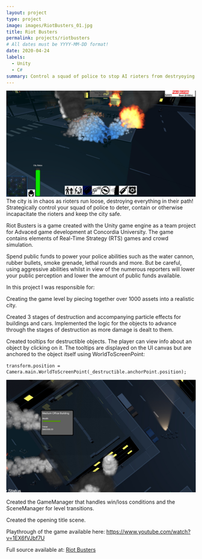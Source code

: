 ```yaml
---
layout: project
type: project
image: images/RiotBusters_01.jpg
title: Riot Busters
permalink: projects/riotbusters
# All dates must be YYYY-MM-DD format!
date: 2020-04-24
labels:
  - Unity
  - C#
summary: Control a squad of police to stop AI rioters from destryoying the city!
---
```


<img class="ui image" src="../images/riotbusters_01.jpg">
The city is in chaos as rioters run loose, destroying everything in their path! Strategically control your squad of police to deter, contain or otherwise incapacitate the rioters and keep the city safe.

Riot Busters is a game created with the Unity game engine as a team project for Advaced game development at Concordia University. The game contains elements of Real-Time Strategy (RTS) games and crowd simulation.

Spend public funds to power your police abilities such as the water cannon, rubber bullets, smoke grenade, lethal rounds and more. But be careful, using aggressive abilities whilst in view of the numerous reporters will lower your public perception and lower the amount of public funds available.

In this project I was responsible for:

Creating the game level by piecing together over 1000 assets into a realistic city.

Created 3 stages of destruction and accompanying particle effects for buildings and cars. Implemented the logic for the objects to advance through the stages of destruction as more damage is dealt to them.

Created tooltips for destructible objects. The player can view info about an object by clicking on it. The tooltips are displayed on the UI canvas but are anchored to the object itself using WorldToScreenPoint:
```
transform.position = Camera.main.WorldToScreenPoint(_destructible.anchorPoint.position);
```
<img class="ui image" src="../images/riotbusters_02.jpg">

Created the GameManager that handles win/loss conditions and the SceneManager for level transitions.

Created the opening title scene.

Playthrough of the game available here: https://www.youtube.com/watch?v=1EX6fVJbf7U

Full source available at: <a href="https://github.com/zee366/RiotBusters"><i class="large github icon "></i>Riot Busters</a>

